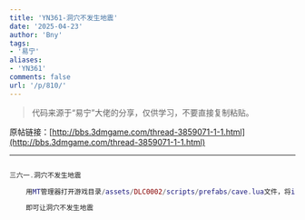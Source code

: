 ```yaml
---
title: 'YN361-洞穴不发生地震'
date: '2025-04-23'
author: 'Bny'
tags:
- '易宁'
aliases:
- 'YN361'
comments: false
url: '/p/810/'
---
```


> 代码来源于“易宁”大佬的分享，仅供学习，不要直接复制粘贴。

原帖链接：[http://bbs.3dmgame.com/thread-3859071-1-1.html](http://bbs.3dmgame.com/thread-3859071-1-1.html)

---

```lua  

三六一.洞穴不发生地震

	用MT管理器打开游戏目录/assets/DLC0002/scripts/prefabs/cave.lua文件，将inst:AddComponent("quaker")替换为--inst:AddComponent("quaker")

	即可让洞穴不发生地震

```  

